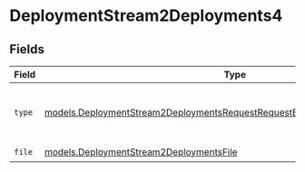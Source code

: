 # DeploymentStream2Deployments4


## Fields

| Field                                                                                                                                                          | Type                                                                                                                                                           | Required                                                                                                                                                       | Description                                                                                                                                                    |
| -------------------------------------------------------------------------------------------------------------------------------------------------------------- | -------------------------------------------------------------------------------------------------------------------------------------------------------------- | -------------------------------------------------------------------------------------------------------------------------------------------------------------- | -------------------------------------------------------------------------------------------------------------------------------------------------------------- |
| `type`                                                                                                                                                         | [models.DeploymentStream2DeploymentsRequestRequestBodyMessages3Content4Type](../models/deploymentstream2deploymentsrequestrequestbodymessages3content4type.md) | :heavy_check_mark:                                                                                                                                             | The type of the content part. Always `file`.                                                                                                                   |
| `file`                                                                                                                                                         | [models.DeploymentStream2DeploymentsFile](../models/deploymentstream2deploymentsfile.md)                                                                       | :heavy_check_mark:                                                                                                                                             | N/A                                                                                                                                                            |